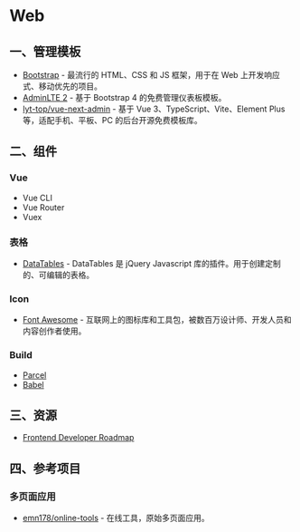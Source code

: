 # Web

## 一、管理模板

- [Bootstrap](https://getbootstrap.com/) - 最流行的 HTML、CSS 和 JS 框架，用于在 Web 上开发响应式、移动优先的项目。
- [AdminLTE 2](https://adminlte.io/themes/AdminLTE/) - 基于 Bootstrap 4 的免费管理仪表板模板。
- [lyt-top/vue-next-admin](https://gitee.com/lyt-top/vue-next-admin) - 基于 Vue 3、TypeScript、Vite、Element Plus 等，适配手机、平板、PC 的后台开源免费模板库。

## 二、组件

### Vue

- Vue CLI
- Vue Router
- Vuex

### 表格

- [DataTables](https://datatables.net/) - DataTables 是 jQuery Javascript 库的插件。用于创建定制的、可编辑的表格。

### Icon

- [Font Awesome](https://fontawesome.com/) - 互联网上的图标库和工具包，被数百万设计师、开发人员和内容创作者使用。

### Build

- [Parcel](https://parceljs.org/docs/)
- [Babel](https://babeljs.io/docs/)

## 三、资源

- [Frontend Developer Roadmap](https://roadmap.sh/frontend)

## 四、参考项目

### 多页面应用

- [emn178/online-tools](https://github.com/emn178/online-tools) - 在线工具，原始多页面应用。

